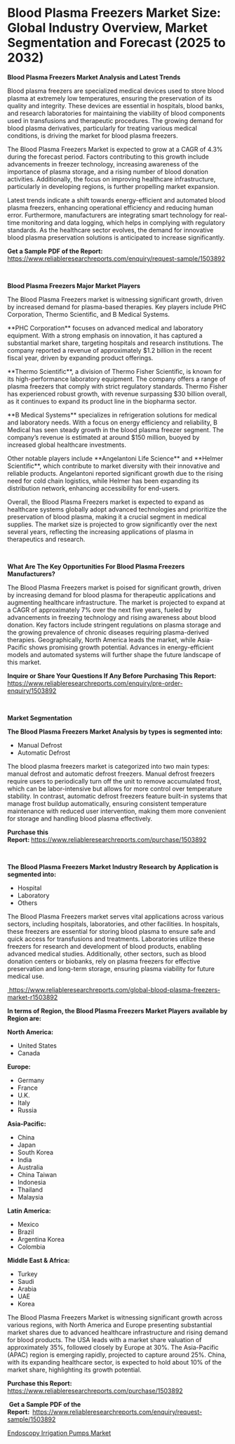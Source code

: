 <p><h1>Blood Plasma Freezers Market Size: Global Industry Overview, Market Segmentation and Forecast (2025 to 2032)</h1></p><p><strong>Blood Plasma Freezers Market Analysis and Latest Trends</strong></p>
<p><p>Blood plasma freezers are specialized medical devices used to store blood plasma at extremely low temperatures, ensuring the preservation of its quality and integrity. These devices are essential in hospitals, blood banks, and research laboratories for maintaining the viability of blood components used in transfusions and therapeutic procedures. The growing demand for blood plasma derivatives, particularly for treating various medical conditions, is driving the market for blood plasma freezers.</p><p>The Blood Plasma Freezers Market is expected to grow at a CAGR of 4.3% during the forecast period. Factors contributing to this growth include advancements in freezer technology, increasing awareness of the importance of plasma storage, and a rising number of blood donation activities. Additionally, the focus on improving healthcare infrastructure, particularly in developing regions, is further propelling market expansion.</p><p>Latest trends indicate a shift towards energy-efficient and automated blood plasma freezers, enhancing operational efficiency and reducing human error. Furthermore, manufacturers are integrating smart technology for real-time monitoring and data logging, which helps in complying with regulatory standards. As the healthcare sector evolves, the demand for innovative blood plasma preservation solutions is anticipated to increase significantly.</p></p>
<p><strong>Get a Sample PDF of the Report:&nbsp;</strong> <a href="https://www.reliableresearchreports.com/enquiry/request-sample/1503892?utm_campaign=2665&utm_medium=2&utm_source=Github&utm_content=ia&utm_term=23032025&utm_id=blood-plasma-freezers">https://www.reliableresearchreports.com/enquiry/request-sample/1503892</a></p>
<p>&nbsp;</p>
<p><strong>Blood Plasma Freezers Major Market Players</strong></p>
<p><p>The Blood Plasma Freezers market is witnessing significant growth, driven by increased demand for plasma-based therapies. Key players include PHC Corporation, Thermo Scientific, and B Medical Systems.</p><p>**PHC Corporation** focuses on advanced medical and laboratory equipment. With a strong emphasis on innovation, it has captured a substantial market share, targeting hospitals and research institutions. The company reported a revenue of approximately $1.2 billion in the recent fiscal year, driven by expanding product offerings.</p><p>**Thermo Scientific**, a division of Thermo Fisher Scientific, is known for its high-performance laboratory equipment. The company offers a range of plasma freezers that comply with strict regulatory standards. Thermo Fisher has experienced robust growth, with revenue surpassing $30 billion overall, as it continues to expand its product line in the biopharma sector.</p><p>**B Medical Systems** specializes in refrigeration solutions for medical and laboratory needs. With a focus on energy efficiency and reliability, B Medical has seen steady growth in the blood plasma freezer segment. The company’s revenue is estimated at around $150 million, buoyed by increased global healthcare investments.</p><p>Other notable players include **Angelantoni Life Science** and **Helmer Scientific**, which contribute to market diversity with their innovative and reliable products. Angelantoni reported significant growth due to the rising need for cold chain logistics, while Helmer has been expanding its distribution network, enhancing accessibility for end-users.</p><p>Overall, the Blood Plasma Freezers market is expected to expand as healthcare systems globally adopt advanced technologies and prioritize the preservation of blood plasma, making it a crucial segment in medical supplies. The market size is projected to grow significantly over the next several years, reflecting the increasing applications of plasma in therapeutics and research.</p></p>
<p>&nbsp;</p>
<p><strong>What Are The Key Opportunities For Blood Plasma Freezers Manufacturers?</strong></p>
<p><p>The Blood Plasma Freezers market is poised for significant growth, driven by increasing demand for blood plasma for therapeutic applications and augmenting healthcare infrastructure. The market is projected to expand at a CAGR of approximately 7% over the next five years, fueled by advancements in freezing technology and rising awareness about blood donation. Key factors include stringent regulations on plasma storage and the growing prevalence of chronic diseases requiring plasma-derived therapies. Geographically, North America leads the market, while Asia-Pacific shows promising growth potential. Advances in energy-efficient models and automated systems will further shape the future landscape of this market.</p></p>
<p><strong>Inquire or Share Your Questions If Any Before Purchasing This Report:</strong> <a href="https://www.reliableresearchreports.com/enquiry/pre-order-enquiry/1503892?utm_campaign=2665&utm_medium=2&utm_source=Github&utm_content=ia&utm_term=23032025&utm_id=blood-plasma-freezers">https://www.reliableresearchreports.com/enquiry/pre-order-enquiry/1503892</a></p>
<p>&nbsp;</p>
<p><strong>Market Segmentation</strong></p>
<p><strong>The Blood Plasma Freezers Market Analysis by types is segmented into:</strong></p>
<p><ul><li>Manual Defrost</li><li>Automatic Defrost</li></ul></p>
<p><p>The blood plasma freezers market is categorized into two main types: manual defrost and automatic defrost freezers. Manual defrost freezers require users to periodically turn off the unit to remove accumulated frost, which can be labor-intensive but allows for more control over temperature stability. In contrast, automatic defrost freezers feature built-in systems that manage frost buildup automatically, ensuring consistent temperature maintenance with reduced user intervention, making them more convenient for storage and handling blood plasma effectively.</p></p>
<p><strong>Purchase this Report:&nbsp;</strong><a href="https://www.reliableresearchreports.com/purchase/1503892?utm_campaign=2665&utm_medium=2&utm_source=Github&utm_content=ia&utm_term=23032025&utm_id=blood-plasma-freezers">https://www.reliableresearchreports.com/purchase/1503892</a></p>
<p>&nbsp;</p>
<p><strong>The Blood Plasma Freezers Market Industry Research by Application is segmented into:</strong></p>
<p><ul><li>Hospital</li><li>Laboratory</li><li>Others</li></ul></p>
<p><p>The Blood Plasma Freezers market serves vital applications across various sectors, including hospitals, laboratories, and other facilities. In hospitals, these freezers are essential for storing blood plasma to ensure safe and quick access for transfusions and treatments. Laboratories utilize these freezers for research and development of blood products, enabling advanced medical studies. Additionally, other sectors, such as blood donation centers or biobanks, rely on plasma freezers for effective preservation and long-term storage, ensuring plasma viability for future medical use.</p></p>
<p><a href="https://www.reliableresearchreports.com/global-blood-plasma-freezers-market-r1503892?utm_campaign=2665&utm_medium=2&utm_source=Github&utm_content=ia&utm_term=23032025&utm_id=blood-plasma-freezers">&nbsp;https://www.reliableresearchreports.com/global-blood-plasma-freezers-market-r1503892</a></p>
<p><strong>In terms of Region, the Blood Plasma Freezers Market Players available by Region are:</strong></p>
<p>
    <p> <strong> North America: </strong>
        <ul>
            <li>United States</li>
            <li>Canada</li>
        </ul>
        </p> 
    <p> <strong> Europe: </strong>
        <ul>
            <li>Germany</li>
            <li>France</li>
            <li>U.K.</li>
            <li>Italy</li>
            <li>Russia</li>
        </ul>
        </p> 
    <p> <strong> Asia-Pacific: </strong>
        <ul>
            <li>China</li>
            <li>Japan</li>
            <li>South Korea</li>
            <li>India</li>
            <li>Australia</li>
            <li>China Taiwan</li>
            <li>Indonesia</li>
            <li>Thailand</li>
            <li>Malaysia</li>
        </ul>
        </p> 
    <p> <strong> Latin America: </strong>
        <ul>
            <li>Mexico</li>
            <li>Brazil</li>
            <li>Argentina Korea</li>
            <li>Colombia</li>
        </ul>
        </p> 
    <p> <strong> Middle East & Africa: </strong>
        <ul>
            <li>Turkey</li>
            <li>Saudi</li>
            <li>Arabia</li>
            <li>UAE</li>
            <li>Korea</li>
        </ul>
    </p>
    </p>
<p><p>The Blood Plasma Freezers Market is witnessing significant growth across various regions, with North America and Europe presenting substantial market shares due to advanced healthcare infrastructure and rising demand for blood products. The USA leads with a market share valuation of approximately 35%, followed closely by Europe at 30%. The Asia-Pacific (APAC) region is emerging rapidly, projected to capture around 25%. China, with its expanding healthcare sector, is expected to hold about 10% of the market share, highlighting its growth potential.</p></p>
<p><strong>Purchase this Report: </strong><a href="https://www.reliableresearchreports.com/purchase/1503892?utm_campaign=2665&utm_medium=2&utm_source=Github&utm_content=ia&utm_term=23032025&utm_id=blood-plasma-freezers">https://www.reliableresearchreports.com/purchase/1503892</a></p>
<p>&nbsp;<strong>Get a Sample PDF of the Report:&nbsp;&nbsp;</strong><a href="https://www.reliableresearchreports.com/enquiry/request-sample/1503892?utm_campaign=2665&utm_medium=2&utm_source=Github&utm_content=ia&utm_term=23032025&utm_id=blood-plasma-freezers">https://www.reliableresearchreports.com/enquiry/request-sample/1503892</a></p>
<p><strong></strong></p>
<p><p><a href="https://github.com/raffadongraffadong/Market-Research-Report-List-1/blob/main/endoscopy-irrigation-pumps-market.md?utm_campaign=2665&utm_medium=2&utm_source=Github&utm_content=ia&utm_term=23032025&utm_id=blood-plasma-freezers">Endoscopy Irrigation Pumps Market</a></p></p>